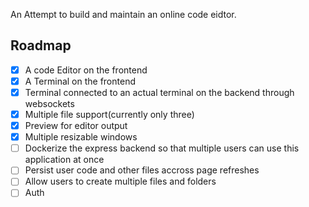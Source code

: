 An Attempt to build and maintain an online code eidtor.

## Roadmap

- [X] A code Editor on the frontend
- [X] A Terminal on the frontend
- [X] Terminal connected to an actual terminal on the backend through websockets
- [X] Multiple file support(currently only three)
- [X] Preview for editor output
- [X] Multiple resizable windows
- [ ] Dockerize the express backend so that multiple users can use this application at once
- [ ] Persist user code and other files accross page refreshes
- [ ] Allow users to create multiple files and folders
- [ ] Auth
